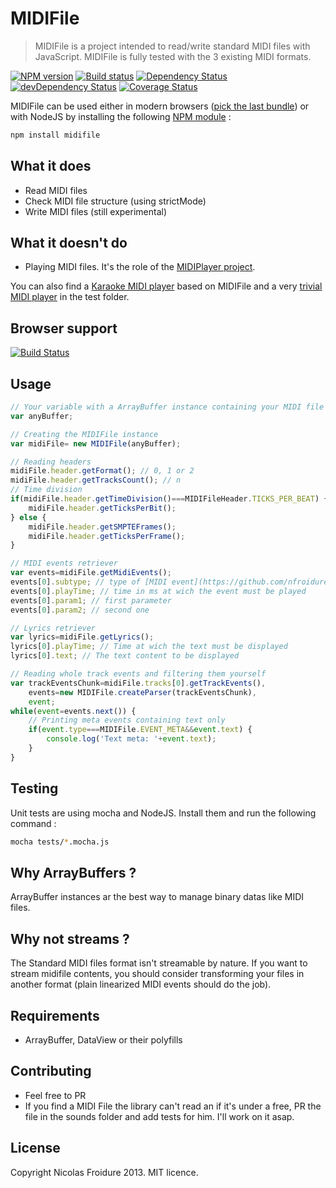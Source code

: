 # MIDIFile
> MIDIFile is a project intended to read/write standard MIDI files with
 JavaScript. MIDIFile is fully tested with the 3 existing MIDI formats.

[![NPM version](https://badge.fury.io/js/midifile.png)](https://npmjs.org/package/midifile) [![Build status](https://secure.travis-ci.org/nfroidure/MIDIFile.png)](https://travis-ci.org/nfroidure/MIDIFile) [![Dependency Status](https://david-dm.org/nfroidure/midifile.png)](https://david-dm.org/nfroidure/midifile) [![devDependency Status](https://david-dm.org/nfroidure/midifile/dev-status.png)](https://david-dm.org/nfroidure/midifile#info=devDependencies) [![Coverage Status](https://coveralls.io/repos/nfroidure/MIDIFile/badge.png?branch=master)](https://coveralls.io/r/nfroidure/MIDIFile?branch=master)

MIDIFile can be used either in modern browsers
 ([pick the last bundle](https://github.com/nfroidure/MIDIFile/blob/master/dist/MIDIFIle.js))
 or with NodeJS by installing the following
 [NPM module](https://npmjs.org/package/midifile) :
```bash
npm install midifile
```

## What it does
* Read MIDI files
* Check MIDI file structure (using strictMode)
*	Write MIDI files (still experimental)

## What it doesn't do
*	Playing MIDI files. It's the role of the
 [MIDIPlayer project](https://github.com/nfroidure/MIDIPlayer).

You can also find a [Karaoke MIDI player](http://midiwebkaraoke.com) based on
 MIDIFile and a very [trivial MIDI player](http://rest4.org/github/nfroidure/MIDIFile/master/tests/index.html)
 in the test folder.

## Browser support
[![Build Status](https://ci.testling.com/nfroidure/MIDIFile.png)](https://ci.testling.com/nfroidure/MIDIFile)

## Usage
```js
// Your variable with a ArrayBuffer instance containing your MIDI file
var anyBuffer;

// Creating the MIDIFile instance
var midiFile= new MIDIFile(anyBuffer);

// Reading headers
midiFile.header.getFormat(); // 0, 1 or 2
midiFile.header.getTracksCount(); // n
// Time division
if(midiFile.header.getTimeDivision()===MIDIFileHeader.TICKS_PER_BEAT) {
	midiFile.header.getTicksPerBit();
} else {
	midiFile.header.getSMPTEFrames();
	midiFile.header.getTicksPerFrame();
}

// MIDI events retriever
var events=midiFile.getMidiEvents();
events[0].subtype; // type of [MIDI event](https://github.com/nfroidure/MIDIFile/blob/master/src/MIDIFile.js#L34)
events[0].playTime; // time in ms at wich the event must be played
events[0].param1; // first parameter
events[0].param2; // second one

// Lyrics retriever
var lyrics=midiFile.getLyrics();
lyrics[0].playTime; // Time at wich the text must be displayed
lyrics[0].text; // The text content to be displayed

// Reading whole track events and filtering them yourself
var trackEventsChunk=midiFile.tracks[0].getTrackEvents(),
	events=new MIDIFile.createParser(trackEventsChunk),
	event;
while(event=events.next()) {
	// Printing meta events containing text only
	if(event.type===MIDIFile.EVENT_META&&event.text) {
		console.log('Text meta: '+event.text);
	}
}
```

## Testing
Unit tests are using mocha and NodeJS. Install them and run the following command :

```bash
mocha tests/*.mocha.js
```

## Why ArrayBuffers ?
ArrayBuffer instances ar the best way to manage binary datas like MIDI files.

## Why not streams ?
The Standard MIDI files format isn't streamable by nature. If you want to stream
 midifile contents, you should consider transforming your files in another
 format (plain linearized MIDI events should do the job).

## Requirements
* ArrayBuffer, DataView or their polyfills

## Contributing
* Feel free to PR
* If you find a MIDI File the library can't read an if it's under a free, PR
 the file in the sounds folder and add tests for him. I'll work on it asap.

## License
Copyright Nicolas Froidure 2013. MIT licence.
